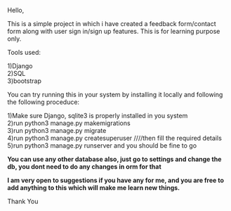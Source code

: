 Hello,

This is a simple project in which i have created a feedback form/contact form along with user sign in/sign up features.
This is for learning purpose only.

Tools used:

1)Django  
2)SQL  
3)bootstrap  


You can try running this in your system by installing it locally and following the following proceduce:

1)Make sure Django, sqlite3 is properly installed in you system  
2)run python3 manage.py makemigrations  
3)run python3 manage.py migrate  
4)run python3 manage.py createsuperuser    ////then fill the required details  
5)run python3 manage.py runserver and you should be fine to go  

**You can use any other database also, just go to settings and change the db, you dont need to do any changes in orm for that**

**I am very open to suggestions if you have any for me, and you are free to add anything to this which will make me learn new things.**



Thank You
